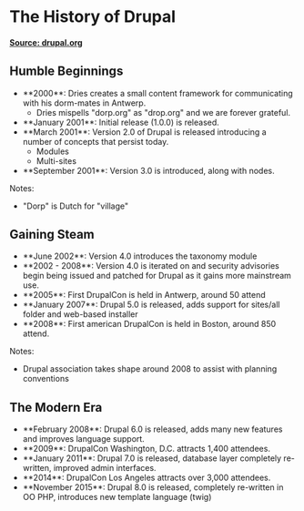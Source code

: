 <!-- .slide: data-background="http://i.giphy.com/BYv467aAFGHHG.gif" -->
# The History of Drupal
#### [Source: drupal.org](http://drupal.org/about/history)


## Humble Beginnings

- <!-- .element: class="fragment" --> **2000**: Dries creates a small content framework for communicating with his dorm-mates in Antwerp.
  - <!-- .element: class="fragment" --> Dries mispells "dorp.org" as "drop.org" and we are forever grateful.
- <!-- .element: class="fragment" --> **January 2001**: Initial release (1.0.0) is released.
- <!-- .element: class="fragment" --> **March 2001**: Version 2.0 of Drupal is released introducing a number of concepts that persist today.
  - <!-- .element: class="fragment" --> Modules
  - <!-- .element: class="fragment" --> Multi-sites
- <!-- .element: class="fragment" --> **September 2001**: Version 3.0 is introduced, along with nodes.

Notes:

- "Dorp" is Dutch for "village"


## Gaining Steam

- <!-- .element: class="fragment" --> **June 2002**: Version 4.0 introduces the taxonomy module
- <!-- .element: class="fragment" --> **2002 - 2008**: Version 4.0 is iterated on and security advisories begin being issued and patched for Drupal as it gains more mainstream use.
- <!-- .element: class="fragment" --> **2005**: First DrupalCon is held in Antwerp, around 50 attend
- <!-- .element: class="fragment" --> **January 2007**: Drupal 5.0 is released, adds support for sites/all folder and web-based installer
- <!-- .element: class="fragment" --> **2008**: First american DrupalCon is held in Boston, around 850 attend.

Notes:

- Drupal association takes shape around 2008 to assist with planning conventions


## The Modern Era

- <!-- .element: class="fragment" --> **February 2008**: Drupal 6.0 is released, adds many new features and improves language support.
- <!-- .element: class="fragment" --> **2009**: DrupalCon Washington, D.C. attracts 1,400 attendees.
- <!-- .element: class="fragment" --> **January 2011**: Drupal 7.0 is released, database layer completely re-written, improved admin interfaces.
- <!-- .element: class="fragment" --> **2014**: DrupalCon Los Angeles attracts over 3,000 attendees.
- <!-- .element: class="fragment" --> **November 2015**: Drupal 8.0 is released, completely re-written in OO PHP, introduces new template language (twig)

